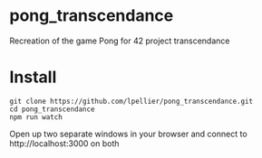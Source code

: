 # pong_transcendance

Recreation of the game Pong for 42 project transcendance

# Install
```
git clone https://github.com/lpellier/pong_transcendance.git
cd pong_transcendance
npm run watch
```
Open up two separate windows in your browser and connect to
http://localhost:3000
on both
